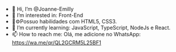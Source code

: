 - 👋 Hi, I’m @Joanne-Emilly
- 👀 I’m interested in: Front-End
- 🧠⚙️Possuo habilidades com HTML5, CSS3.
- 🌱 I’m currently learning: JavaScript, TypeScript, NodeJs e React.
- 📫 How to reach me: Olá, me adicione no WhatsApp: https://wa.me/qr/QL2GCRM5L25BF1

<!---
Joanne-Emilly/Joanne-Emilly is a ✨ special ✨ repository because its `README.md` (this file) appears on your GitHub profile.
You can click the Preview link to take a look at your changes.
--->
